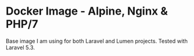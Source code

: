 # Docker Image - Alpine, Nginx & PHP/7

Base image I am using for both Laravel and Lumen projects. Tested with Laravel 5.3.
